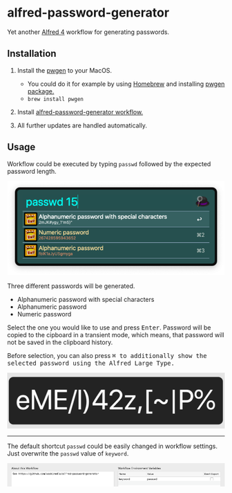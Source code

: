 # alfred-password-generator
Yet another [Alfred 4][1] workflow for generating passwords.

## Installation

1) Install the [pwgen][2] to your MacOS.

   - You could do it for example by using [Homebrew][3] and installing [pwgen package.][4]
   - ````brew install pwgen````
2) Install [alfred-password-generator workflow.][5]
3) All further updates are handled automatically.

## Usage

Workflow could be executed by typing ```passwd``` followed by the expected password length.

![Alfred password generator](doc/images/alfred-password-generator-execution.png?raw=true "")

Three different passwords will be generated.

- Alphanumeric password with special characters
- Alphanumeric password
- Numeric password

Select the one you would like to use and press <kbd>Enter</kbd>. Password will be copied to the cipboard in a transient mode, which means,
that password will not be saved in the clipboard history.

Before selection, you can also press <kbd>⌘<kbd> to additionally show the selected password using the Alfred Large Type.

![Alfred actions submenu screenshot](doc/images/alfred-password-generator-large-type.png?raw=true "")

-------------------

The default shortcut ```passwd``` could be easily changed in workflow settings. Just overwrite the ```passwd``` value of ```keyword```.

![Alfred actions submenu screenshot](doc/images/alfred-password-generator-settings.png?raw=true "")


[1]: https://www.alfredapp.com/
[2]: https://sourceforge.net/projects/pwgen/
[3]: https://brew.sh/
[4]: https://formulae.brew.sh/formula/pwgen
[5]: https://github.com/vookimedlo/alfred-password-generator/releases/latest